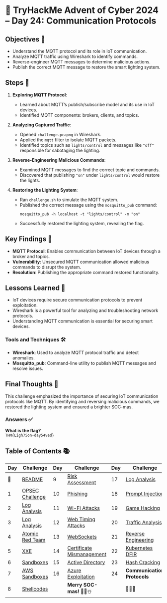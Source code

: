 # 🎄 TryHackMe Advent of Cyber 2024 – Day 24: Communication Protocols

## Objectives 🎯
- Understand the MQTT protocol and its role in IoT communication.
- Analyze MQTT traffic using Wireshark to identify commands.
- Reverse-engineer MQTT messages to determine malicious actions.
- Publish the correct MQTT message to restore the smart lighting system.

## Steps 🚀

1. **Exploring MQTT Protocol**:
   - Learned about MQTT’s publish/subscribe model and its use in IoT devices.
   - Identified MQTT components: brokers, clients, and topics.

2. **Analyzing Captured Traffic**:
   - Opened `challenge.pcapng` in Wireshark.
   - Applied the `mqtt` filter to isolate MQTT packets.
   - Identified topics such as `lights/control` and messages like `"off"` responsible for sabotaging the lighting.

3. **Reverse-Engineering Malicious Commands**:
   - Examined MQTT messages to find the correct topic and commands.
   - Discovered that publishing `"on"` under `lights/control` would restore the lights.

4. **Restoring the Lighting System**:
   - Ran `challenge.sh` to simulate the MQTT system.
   - Published the correct message using the `mosquitto_pub` command:
     ```
     mosquitto_pub -h localhost -t "lights/control" -m "on"
     ```
   - Successfully restored the lighting system, revealing the flag.

## Key Findings 🔑
- **MQTT Protocol**: Enables communication between IoT devices through a broker and topics.
- **Vulnerability**: Unsecured MQTT communication allowed malicious commands to disrupt the system.
- **Resolution**: Publishing the appropriate command restored functionality.

## Lessons Learned 🌟
- IoT devices require secure communication protocols to prevent exploitation.
- Wireshark is a powerful tool for analyzing and troubleshooting network protocols.
- Understanding MQTT communication is essential for securing smart devices.

### Tools and Techniques 🛠️
- **Wireshark**: Used to analyze MQTT protocol traffic and detect anomalies.
- **Mosquitto_pub**: Command-line utility to publish MQTT messages and resolve issues.

## Final Thoughts 🎁
This challenge emphasized the importance of securing IoT communication protocols like MQTT. By identifying and reversing malicious commands, we restored the lighting system and ensured a brighter SOC-mas.

### Answers ✅
**What is the flag?**  
`THM{Ligh75on-day54ved}`

## Table of Contents 📚

| Day  | Challenge                              | Day  | Challenge                               | Day  | Challenge                               |
|------|----------------------------------------|------|-----------------------------------------|------|-----------------------------------------|
| 📖  | [README](../README.md)                 | 9    | [Risk Assessment](days/day9.md)         | 17   | [Log Analysis](days/day17.md)           |
| 1    | [OPSEC Challenge](days/day1.md)        | 10   | [Phishing](days/day10.md)               | 18   | [Prompt Injection](days/day18.md)       |
| 2    | [Log Analysis](days/day2.md)           | 11   | [Wi-Fi Attacks](days/day11.md)          | 19   | [Game Hacking](days/day19.md)           |
| 3    | [Log Analysis](days/day3.md)           | 12   | [Web Timing Attacks](days/day12.md)     | 20   | [Traffic Analysis](days/day20.md)       |
| 4    | [Atomic Red Team](days/day4.md)        | 13   | [WebSockets](days/day13.md)             | 21   | [Reverse Engineering](days/day21.md)    |
| 5    | [XXE](days/day5.md)                    | 14   | [Certificate Mismanagement](days/day14.md)| 22  | [Kubernetes DFIR](days/day22.md)        |
| 6    | [Sandboxes](days/day6.md)              | 15   | [Active Directory](days/day15.md)       | 23   | [Hash Cracking](days/day23.md)          |
| 7    | [AWS Sandboxes](days/day7.md)          | 16   | [Azure Exploitation](days/day16.md)     | 24   | **Communication Protocols**             |
| 8    | [Shellcodes](days/day8.md)             |      | **Merry SOC-mas!** 🎁✨☃️              |      |  🎄✨🎅                               |
